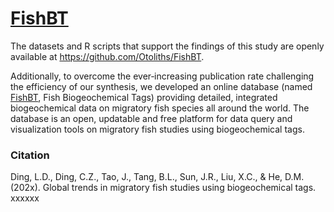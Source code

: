 # [**FishBT**](https://fish-ecology.shinyapps.io/fishbt)
The datasets and R scripts that support the findings of this study are openly available at https://github.com/Otoliths/FishBT. 

Additionally, to overcome the ever‐increasing publication rate challenging the efficiency of our synthesis, we developed an online database (named [FishBT](https://fish-ecology.shinyapps.io/fishbt), Fish Biogeochemical Tags) providing detailed, integrated biogeochemical data on migratory fish species all around the world. The database is an open, updatable and free platform for data query and visualization tools on migratory fish studies using biogeochemical tags.

### Citation
Ding, L.D., Ding, C.Z., Tao, J., Tang, B.L., Sun, J.R., Liu, X.C., & He, D.M. (202x). Global trends in migratory fish studies using biogeochemical tags. xxxxxx
